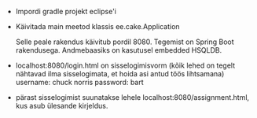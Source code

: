 * Impordi gradle projekt eclipse'i

* Käivitada main meetod klassis ee.cake.Application

    Selle peale rakendus käivitub pordil 8080.
    Tegemist on Spring Boot rakendusega.
    Andmebaasiks on kasutusel embedded HSQLDB.

* localhost:8080/login.html on sisselogimisvorm (kõik lehed on tegelt nähtavad ilma sisselogimata, et hoida asi antud töös lihtsamana)
    username: chuck norris
    password: bart

* pärast sisselogimist suunatakse lehele localhost:8080/assignment.html, kus asub ülesande kirjeldus.
